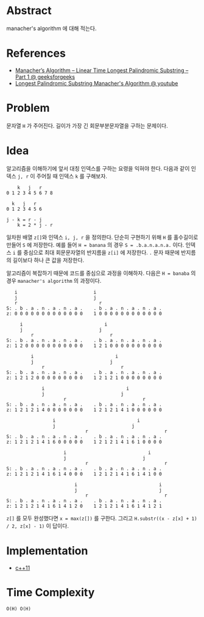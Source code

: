# Abstract

manacher's algorithm 에 대해 적는다.

# References

* [Manacher’s Algorithm – Linear Time Longest Palindromic Substring – Part 1 @ geeksforgeeks](https://www.geeksforgeeks.org/manachers-algorithm-linear-time-longest-palindromic-substring-part-1/)
* [Longest Palindromic Substring Manacher's Algorithm @ youtube](https://www.youtube.com/watch?v=V-sEwsca1ak)

# Problem

문자열 `H` 가 주어진다. 길이가 가장 긴 회문부분문자열을 
구하는 문제이다.

# Idea

알고리즘을 이해하기에 앞서 대칭 인덱스를 구하는 요령을 익혀야 한다. 다음과 같이 인덱스 `j, r` 이 주어질 때 인덱스 `k` 를 구해보자.

```
    k   j   r
0 1 2 3 4 5 6 7 8
    
  k   j   r
0 1 2 3 4 5 6

j - k = r - j
    k = 2 * j - r
```

일차원 배열 `z[]`와 인덱스 `i, j, r` 을 정의한다. 단순히 구현하기 위해 `H` 를 홀수길이로 만들어 `S` 에 저장한다. 예를 들어 `H = banana` 의 경우 `S = .b.a.n.a.n.a.` 이다. 인덱스 `i` 를 중심으로 최대 회문문자열의 반지름을 `z[i]` 에 저장한다. `.` 문자 때문에 반지름의 길이보다 하나 큰 값을 저장한다.

알고리즘이 복잡하기 때문에 코드를 중심으로 과정을 이해하자.
다음은 `H = banaba` 의 경우 `manacher's algorithm` 의 과정이다. 

```
   i                            i
   j                            j
   r                              r
S: . b . a . n . a . n . a .    . b . a . n . a . n . a .
z: 0 0 0 0 0 0 0 0 0 0 0 0 0    1 0 0 0 0 0 0 0 0 0 0 0 0 

     i                              i
     j                            j
         r                            r
S: . b . a . n . a . n . a .    . b . a . n . a . n . a .
z: 1 2 0 0 0 0 0 0 0 0 0 0 0    1 2 1 0 0 0 0 0 0 0 0 0 0 

         i                              i
         j                            j
             r                            r
S: . b . a . n . a . n . a .    . b . a . n . a . n . a .
z: 1 2 1 2 0 0 0 0 0 0 0 0 0    1 2 1 2 1 0 0 0 0 0 0 0 0 

             i                              i
             j                            j
                     r                            r
S: . b . a . n . a . n . a .    . b . a . n . a . n . a .
z: 1 2 1 2 1 4 0 0 0 0 0 0 0    1 2 1 2 1 4 1 0 0 0 0 0 0 

                 i                              i
                 j                            j
                             r                            r
S: . b . a . n . a . n . a .    . b . a . n . a . n . a .
z: 1 2 1 2 1 4 1 6 0 0 0 0 0    1 2 1 2 1 4 1 6 1 0 0 0 0 

                     i                              i
                     j                            j
                             r                            r
S: . b . a . n . a . n . a .    . b . a . n . a . n . a .
z: 1 2 1 2 1 4 1 6 1 4 0 0 0    1 2 1 2 1 4 1 6 1 4 1 0 0 

                         i                              i
                         j                              j
                             r                            r
S: . b . a . n . a . n . a .    . b . a . n . a . n . a .
z: 1 2 1 2 1 4 1 6 1 4 1 2 0    1 2 1 2 1 4 1 6 1 4 1 2 1
```

`z[]` 를 모두 완성했다면 `x = max(z[])` 를 구한다. 그리고
`H.substr((x - z[x] + 1) / 2, z[x] - 1)` 이 답이다. 

# Implementation

* [c++11](a.cpp)

# Time Complexity

```
O(H) O(H)
```